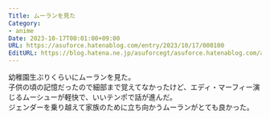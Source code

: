 ```yaml
---
Title: ムーランを見た
Category:
- anime
Date: 2023-10-17T00:01:00+09:00
URL: https://asuforce.hatenablog.com/entry/2023/10/17/000100
EditURL: https://blog.hatena.ne.jp/asuforcegt/asuforce.hatenablog.com/atom/entry/6801883189051065436
---
```


幼稚園生ぶりくらいにムーランを見た。  
子供の頃の記憶だったので細部まで覚えてなかったけど、エディ・マーフィー演じるムーシューが軽快で、いいテンポで話が進んだ。  
ジェンダーを乗り越えて家族のために立ち向かうムーランがとても良かった。
